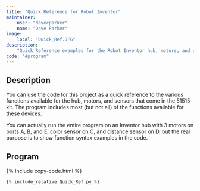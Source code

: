 ```yaml
---
title: "Quick Reference for Robot Inventor"
maintainer:
    user: "davecparker"
    name: "Dave Parker"
image:
    local: "Quick_Ref.JPG"
description:
    "Quick Reference examples for the Robot Inventor hub, motors, and sensors"
code: "#program"
---
```


## Description

You can use the code for this project as a quick reference to the various functions
available for the hub, motors, and sensors that come in the 51515 kit. The program
includes most (but not all) of the functions available for these devices.

You can actually run the entire program on an Inventor hub with 3 motors on ports 
A, B, and E, color sensor on C, and distance sensor on D, but the real purpose is 
to show function syntax examples in the code. 

## Program

{% include copy-code.html %}
```python
{% include_relative Quick_Ref.py %}
```
